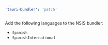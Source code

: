 ```yaml
---
'tauri-bundler': 'patch'
---
```


Add the following languages to the NSIS bundler:

- `Spanish`
- `SpanishInternational`
